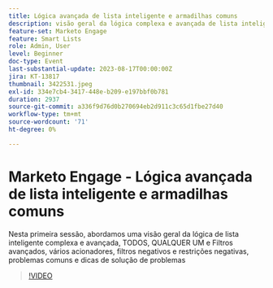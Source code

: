 ```yaml
---
title: Lógica avançada de lista inteligente e armadilhas comuns
description: visão geral da lógica complexa e avançada de lista inteligente, TODOS, QUALQUER UM e Filtros avançados, vários acionadores, filtros negativos e restrições negativas, problemas comuns e dicas de solução de problemas
feature-set: Marketo Engage
feature: Smart Lists
role: Admin, User
level: Beginner
doc-type: Event
last-substantial-update: 2023-08-17T00:00:00Z
jira: KT-13817
thumbnail: 3422531.jpeg
exl-id: 334e7cb4-3417-448e-b209-e197bbf0b781
duration: 2937
source-git-commit: a336f9d76d0b270694eb2d911c3c65d1fbe27d40
workflow-type: tm+mt
source-wordcount: '71'
ht-degree: 0%

---
```


# Marketo Engage - Lógica avançada de lista inteligente e armadilhas comuns

Nesta primeira sessão, abordamos uma visão geral da lógica de lista inteligente complexa e avançada, TODOS, QUALQUER UM e Filtros avançados, vários acionadores, filtros negativos e restrições negativas, problemas comuns e dicas de solução de problemas

>[!VIDEO](https://video.tv.adobe.com/v/3422531/?learn=on)
